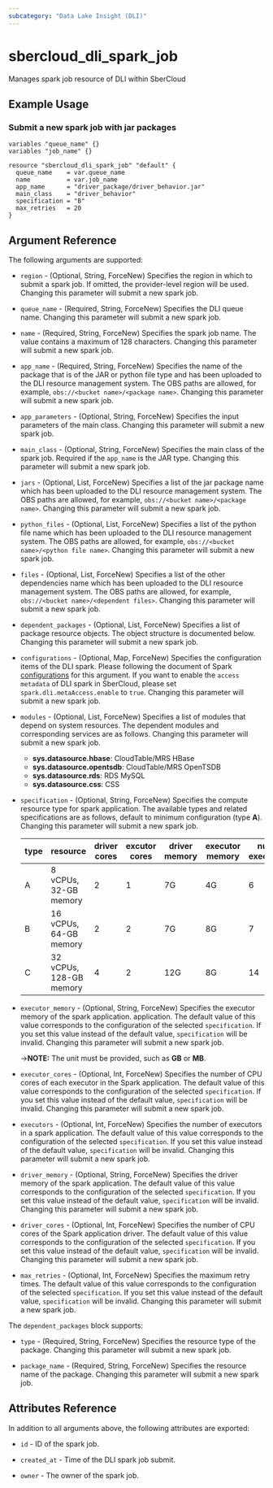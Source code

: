 ```yaml
---
subcategory: "Data Lake Insight (DLI)"
---
```


# sbercloud_dli_spark_job

Manages spark job resource of DLI within SberCloud

## Example Usage

### Submit a new spark job with jar packages

```hcl
variables "queue_name" {}
variables "job_name" {}

resource "sbercloud_dli_spark_job" "default" {
  queue_name    = var.queue_name
  name          = var.job_name
  app_name      = "driver_package/driver_behavior.jar"
  main_class    = "driver_behavior"
  specification = "B"
  max_retries   = 20
}
```

## Argument Reference

The following arguments are supported:

* `region` - (Optional, String, ForceNew) Specifies the region in which to submit a spark job.
  If omitted, the provider-level region will be used.
  Changing this parameter will submit a new spark job.

* `queue_name` - (Required, String, ForceNew) Specifies the DLI queue name.
  Changing this parameter will submit a new spark job.

* `name` - (Required, String, ForceNew) Specifies the spark job name.
  The value contains a maximum of 128 characters.
  Changing this parameter will submit a new spark job.

* `app_name` - (Required, String, ForceNew) Specifies the name of the package that is of the JAR or python file type and
  has been uploaded to the DLI resource management system.
  The OBS paths are allowed, for example, `obs://<bucket name>/<package name>`.
  Changing this parameter will submit a new spark job.

* `app_parameters` - (Optional, String, ForceNew) Specifies the input parameters of the main class.
  Changing this parameter will submit a new spark job.

* `main_class` - (Optional, String, ForceNew) Specifies the main class of the spark job.
  Required if the `app_name` is the JAR type.
  Changing this parameter will submit a new spark job.

* `jars` - (Optional, List, ForceNew) Specifies a list of the jar package name which has been uploaded to the DLI
  resource management system. The OBS paths are allowed, for example, `obs://<bucket name>/<package name>`.
  Changing this parameter will submit a new spark job.

* `python_files` - (Optional, List, ForceNew) Specifies a list of the python file name which has been uploaded to the
  DLI resource management system. The OBS paths are allowed, for example, `obs://<bucket name>/<python file name>`.
  Changing this parameter will submit a new spark job.

* `files` - (Optional, List, ForceNew) Specifies a list of the other dependencies name which has been uploaded to the
  DLI resource management system. The OBS paths are allowed, for example, `obs://<bucket name>/<dependent files>`.
  Changing this parameter will submit a new spark job.

* `dependent_packages` - (Optional, List, ForceNew) Specifies a list of package resource objects.
  The object structure is documented below.
  Changing this parameter will submit a new spark job.

* `configurations` - (Optional, Map, ForceNew) Specifies the configuration items of the DLI spark.
  Please following the document of Spark [configurations](https://spark.apache.org/docs/latest/configuration.html) for
  this argument. If you want to enable the `access metadata` of DLI spark in SberCloud, please set
  `spark.dli.metaAccess.enable` to `true`. Changing this parameter will submit a new spark job.

* `modules` - (Optional, List, ForceNew) Specifies a list of modules that depend on system resources.
  The dependent modules and corresponding services are as follows.
  Changing this parameter will submit a new spark job.
  + **sys.datasource.hbase**: CloudTable/MRS HBase
  + **sys.datasource.opentsdb**: CloudTable/MRS OpenTSDB
  + **sys.datasource.rds**: RDS MySQL
  + **sys.datasource.css**: CSS

* `specification` - (Optional, String, ForceNew) Specifies the compute resource type for spark application.
  The available types and related specifications are as follows, default to minimum configuration (type **A**).
  Changing this parameter will submit a new spark job.

  | type | resource | driver cores | excutor cores | driver memory | executor memory | num executor |
  | ---- | ---- | ---- | ---- | ---- | ---- | ---- |
  | A | 8 vCPUs, 32-GB memory | 2 | 1 | 7G | 4G | 6 |
  | B | 16 vCPUs, 64-GB memory | 2 | 2 | 7G | 8G | 7 |
  | C | 32 vCPUs, 128-GB memory | 4 | 2 | 12G | 8G | 14 |

* `executor_memory` - (Optional, String, ForceNew) Specifies the executor memory of the spark application.
  application. The default value of this value corresponds to the configuration of the selected `specification`.
  If you set this value instead of the default value, `specification` will be invalid.
  Changing this parameter will submit a new spark job.

  ->**NOTE:** The unit must be provided, such as **GB** or **MB**.

* `executor_cores` - (Optional, Int, ForceNew) Specifies the number of CPU cores of each executor in the Spark
  application. The default value of this value corresponds to the configuration of the selected `specification`.
  If you set this value instead of the default value, `specification` will be invalid.
  Changing this parameter will submit a new spark job.

* `executors` - (Optional, Int, ForceNew) Specifies the number of executors in a spark application.
  The default value of this value corresponds to the configuration of the selected `specification`.
  If you set this value instead of the default value, `specification` will be invalid.
  Changing this parameter will submit a new spark job.

* `driver_memory` - (Optional, String, ForceNew) Specifies the driver memory of the spark application.
  The default value of this value corresponds to the configuration of the selected `specification`.
  If you set this value instead of the default value, `specification` will be invalid.
  Changing this parameter will submit a new spark job.

* `driver_cores` - (Optional, Int, ForceNew) Specifies the number of CPU cores of the Spark application driver.
  The default value of this value corresponds to the configuration of the selected `specification`.
  If you set this value instead of the default value, `specification` will be invalid.
  Changing this parameter will submit a new spark job.

* `max_retries` - (Optional, Int, ForceNew) Specifies the maximum retry times.
  The default value of this value corresponds to the configuration of the selected `specification`.
  If you set this value instead of the default value, `specification` will be invalid.
  Changing this parameter will submit a new spark job.

The `dependent_packages` block supports:

* `type` - (Required, String, ForceNew) Specifies the resource type of the package.
  Changing this parameter will submit a new spark job.

* `package_name` - (Required, String, ForceNew) Specifies the resource name of the package.
  Changing this parameter will submit a new spark job.

## Attributes Reference

In addition to all arguments above, the following attributes are exported:

* `id` - ID of the spark job.

* `created_at` - Time of the DLI spark job submit.

* `owner` - The owner of the spark job.
